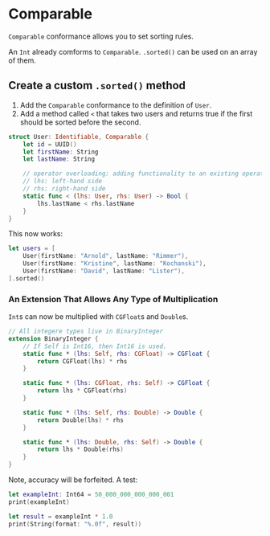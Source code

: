 # Comparable

`Comparable` conformance allows you to set sorting rules.

An `Int` already comforms to `Comparable`. `.sorted()` can be used on an array of them.



## Create a custom `.sorted()` method

1. Add the `Comparable` conformance to the definition of `User`.
2. Add a method called `<` that takes two users and returns true if the first should be sorted before the second.

```swift
struct User: Identifiable, Comparable {
    let id = UUID()
    let firstName: String
    let lastName: String

  	// operator overloading: adding functionality to an existing operator
  	// lhs: left-hand side
  	// rhs: right-hand side
    static func < (lhs: User, rhs: User) -> Bool {
        lhs.lastName < rhs.lastName
    }
}
```



This now works:

```swift
let users = [
    User(firstName: "Arnold", lastName: "Rimmer"),
    User(firstName: "Kristine", lastName: "Kochanski"),
    User(firstName: "David", lastName: "Lister"),
].sorted()
```



### An Extension That Allows Any Type of Multiplication

`Int`s can now be multiplied with `CGFloat`s and `Double`s.

```swift
// All integere types live in BinaryInteger
extension BinaryInteger {
  	// If Self is Int16, then Int16 is used.
    static func * (lhs: Self, rhs: CGFloat) -> CGFloat {
        return CGFloat(lhs) * rhs
    }

    static func * (lhs: CGFloat, rhs: Self) -> CGFloat {
        return lhs * CGFloat(rhs)
    }

    static func * (lhs: Self, rhs: Double) -> Double {
        return Double(lhs) * rhs
    }

    static func * (lhs: Double, rhs: Self) -> Double {
        return lhs * Double(rhs)
    }
}
```



Note, accuracy will be forfeited. A test:

```swift
let exampleInt: Int64 = 50_000_000_000_000_001
print(exampleInt)

let result = exampleInt * 1.0
print(String(format: "%.0f", result))
```



